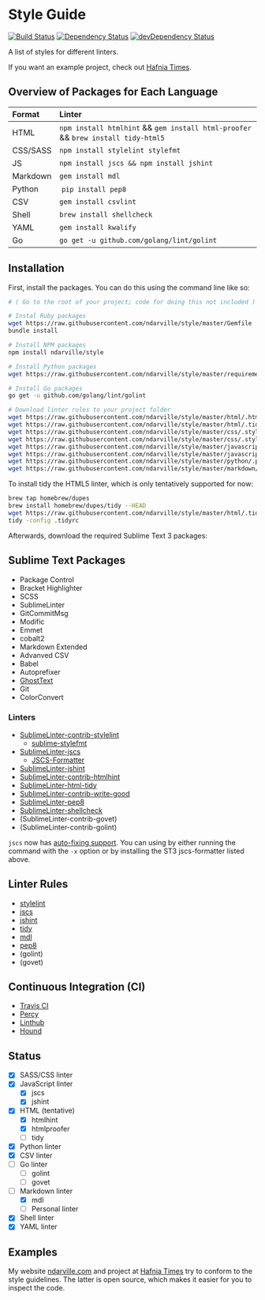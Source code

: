 Style Guide
===========
[![Build Status][]](https://travis-ci.org/ndarville/style) [![Dependency Status][]](https://gemnasium.com/ndarville/style) [![devDependency Status][]](https://david-dm.org/ndarville/style#info=devDependencies)

A list of styles for different linters.

If you want an example project, check out [Hafnia Times][].

Overview of Packages for Each Language
--------------------------------------
 Format   | Linter
:---------|:--------------------------------------------
 HTML     | `npm install htmlhint` && `gem install html-proofer` && `brew install tidy-html5`
 CSS/SASS | `npm install stylelint stylefmt`
 JS       | `npm install jscs && npm install jshint`
 Markdown | `gem install mdl`
 Python   | `pip install pep8`
 CSV      | `gem install csvlint`
 Shell    | `brew install shellcheck`
 YAML     | `gem install kwalify`
 Go       | `go get -u github.com/golang/lint/golint`

Installation
------------
First, install the packages. You can do this using the command line like so:

```sh
# ( Go to the root of your project; code for doing this not included )

# Instal Ruby packages
wget https://raw.githubusercontent.com/ndarville/style/master/Gemfile
bundle install

# Install NPM packages
npm install ndarville/style

# Install Python packages
wget https://raw.githubusercontent.com/ndarville/style/master/requirements.txt

# Install Go packages
go get -u github.com/golang/lint/golint

# Download linter rules to your project folder
wget https://raw.githubusercontent.com/ndarville/style/master/html/.htmlhintrc
wget https://raw.githubusercontent.com/ndarville/style/master/html/.tidyrc
wget https://raw.githubusercontent.com/ndarville/style/master/css/.stylelintrc
wget https://raw.githubusercontent.com/ndarville/style/master/css/.stylelintignore
wget https://raw.githubusercontent.com/ndarville/style/master/javascript/.jscsrc
wget https://raw.githubusercontent.com/ndarville/style/master/javascript/.jshintrc
wget https://raw.githubusercontent.com/ndarville/style/master/python/.pep8
wget https://raw.githubusercontent.com/ndarville/style/master/markdown/.mdlrc
```

To install tidy  the HTML5 linter, which is only tentatively supported for now:

```sh
brew tap homebrew/dupes
brew install homebrew/dupes/tidy --HEAD
wget https://raw.githubusercontent.com/ndarville/style/master/html/.tidyrc
tidy -config .tidyrc
```

Afterwards, download the required Sublime Text 3 packages:

Sublime Text Packages
---------------------
* Package Control
* Bracket Highlighter
* SCSS
* SublimeLinter
* GitCommitMsg
* Modific
* Emmet
* cobalt2
* Markdown Extended
* Advanved CSV
* Babel
* Autoprefixer
* [GhostText][]
* Git
* ColorConvert

### Linters ###

* [SublimeLinter-contrib-stylelint][]
    - [sublime-stylefmt][]
* [SublimeLinter-jscs][]
    - [JSCS-Formatter][]
* [SublimeLinter-jshint][]
* [SublimeLinter-contrib-htmlhint][]
* [SublimeLinter-html-tidy][]
* [SublimeLinter-contrib-write-good][]
* [SublimeLinter-pep8][]
* [SublimeLinter-shellcheck][]
* (SublimeLinter-contrib-govet)
* (SublimeLinter-contrib-golint)

`jscs` now has [auto-fixing support][jscs-formatter]. You can using by either running the command with the `-x` option or by installing the ST3 jscs-formatter listed above.

Linter Rules
------------
* [stylelint][]
* [jscs][]
* [jshint][jshint]
* [tidy][]
* [mdl][]
* [pep8][pep8]
* (golint)
* (govet)

Continuous Integration (CI)
---------------------------
* [Travis CI][]
* [Percy][]
* [Linthub][]
* [Hound][]

Status
------
- [x] SASS/CSS linter
- [x] JavaScript linter
    - [x] jscs
    - [x] jshint
- [x] HTML (tentative)
    - [x] htmlhint
    - [x] htmlproofer
    - [ ] tidy
- [x] Python linter
- [x] CSV linter
- [ ] Go linter
    - [ ] golint
    - [ ] govet
- [ ] Markdown linter
    - [x] mdl
    - [ ] Personal linter
- [x] Shell linter
- [x] YAML linter

Examples
--------
My website [ndarville.com][] and project at [Hafnia Times][] try to conform to the style guidelines. The latter is open source, which makes it easier for you to inspect the code.


[Build Status]: https://travis-ci.org/ndarville/style.svg
[Dependency Status]: https://gemnasium.com/ndarville/style.svg
[devDependency Status]: https://david-dm.org/ndarville/style/dev-status.svg

[Hafnia Times]: https://github.com/ndarville/style
[ghosttext]: http://christiannaths.com/#code-pen-plus-sublime-text

[SublimeLinter-contrib-stylelint]: https://github.com/kungfusheep/SublimeLinter-contrib-stylelint
[sublime-stylefmt]: https://github.com/dmnsgn/sublime-stylefmt
[SublimeLinter-jscs]: https://github.com/SublimeLinter/SublimeLinter-jscs
[JSCS-Formatter]: https://github.com/TheSavior/SublimeJSCSFormatter
[SublimeLinter-jshint]: https://github.com/SublimeLinter/SublimeLinter-jshint
[SublimeLinter-contrib-htmlhint]: https://github.com/mmaday/SublimeLinter-contrib-htmlhint
[SublimeLinter-html-tidy]: https://github.com/SublimeLinter/SublimeLinter-html-tidy
[SublimeLinter-contrib-write-good]: https://github.com/ckaznocha/SublimeLinter-contrib-write-good
[SublimeLinter-pep8]: https://github.com/SublimeLinter/SublimeLinter-pep8
[SublimeLinter-shellcheck]: https://github.com/SublimeLinter/SublimeLinter-shellcheck

[jscs-formatter]: https://github.com/jscs-dev/node-jscs/releases/tag/v1.12.0

[stylelint]: http://stylelint.io/user-guide/rules/
[jscs]: http://jscs.info/rules
[jshint]: http://jshint.com/docs/options
[tidy]: http://www.html-tidy.org/quickref
[mdl]: https://github.com/mivok/markdownlint/blob/master/docs/RULES.md
[pep8]: https://www.python.org/dev/peps/

[travis ci]: https://travis-ci.org
[percy]: https://percy.io
[linthub]: https://linthub.io
[hound]: https://houndci.com

[ndarville.com]: https://ndarville.com
